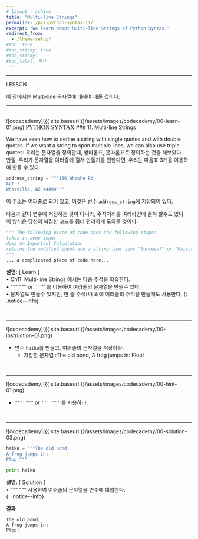 ```yaml
---
# layout : rchive
title: "Multi-line Strings"
permalink: /p2k-python-syntax-11/
excerpt: "We learn about Multi-line Strings of Python Syntax."
redirect_from:
  - /theme-setup/
#toc: true
#toc_sticky: true
#toc_sticky:
#toc_label: 목차
---
```


  
   
<hr style="border: solid 1px #dddddd ;">    
LESSON    

이 장에서는 Multi-line 문자열에 대하여 배울 것이다.  

<hr style="border: solid 1px #dddddd ;">    
<br>
![codecademy]({{ site.baseurl }}/assets/images/codecademy/00-learn-01.png)    
<font size="3"  face="돋움">PYTHON SYNTAX</font> 
### 11. Multi-line Strings     


We have seen how to define a string with single quotes and with double quotes. If we want a string to span multiple lines, we can also use triple quotes:
우리는 문자열을 정의할때, 쌍따옴표, 홋따옴표로 정의하는 것을 해보았다.    
만일, 우리가 문자열을 여러줄에 걸쳐 만들기를 원한다면, 우리는 따옴표 3개를 이용하여 만들 수 있다.    

```python
address_string = """136 Whowho Rd
Apt 7
Whosville, WZ 44494"""
```

이 주소는 여러줄로 되어 있고, 이것은 변수 `address_string`에 저장되어 있다.    

다음과 같이 변수에 저장하는 것이 아니라, 주석처리를 여러라인에 걸쳐 할수도 있다.    
이 방식은 당신의 복잡한 코드를 좀더 편리하게 도와줄 것이다.   

```python
""" The following piece of code does the following steps:
takes in some input
does An Important Calculation
returns the modified input and a string that says "Success!" or "Failure..."
"""
... a complicated piece of code here...
```




**설명:** [ Learn ]      
• Ch11. Multi-line Strings 에서는 다중 주석을 학습한다.     
• """ """  or ''' ''' 를 이용하여 여러줄의 문자열을 만들수 있다.    
• 문자열도 만들수 있지만, 한 줄 주석(#) 외에 여러줄의 주석을 만들때도 사용한다.
{: .notice--info}


<br>
<hr/>


![codecademy]({{ site.baseurl }}/assets/images/codecademy/00-instruction-01.png)    

* 변수 `haiku`를 만들고, 여러줄의 문자열을 저장하라.   
  - 저장할 문자열 :The old pond, A frog jumps in: Plop!     
    

<br>
<hr/>


![codecademy]({{ site.baseurl }}/assets/images/codecademy/00-hint-01.png)    
*  `""" """` or ` ''' ''' ` 를 사용하라.  

<br>
<hr/>

![codecademy]({{ site.baseurl }}/assets/images/codecademy/00-solution-03.png)    


```python
haiku = """The old pond,
A frog jumps in:
Plop!"""

print haiku
```

**설명:** [ Solution ]    
• """ """ 사용하여 여러줄의 문자열을 변수에 대입한다.  
{: .notice--info}

**결과** 
```
The old pond,
A frog jumps in:
Plop!
```
